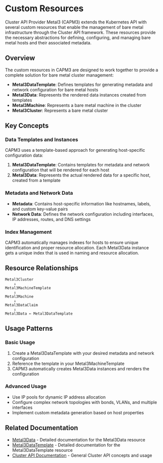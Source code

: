 # Custom Resources

Cluster API Provider Metal3 (CAPM3) extends the Kubernetes API with several custom
resources that enable the management of bare metal infrastructure through the
Cluster API framework. These resources provide the necessary abstractions for
defining, configuring, and managing bare metal hosts and their associated
metadata.

## Overview

The custom resources in CAPM3 are designed to work together to provide a complete
solution for bare metal cluster management:

- **Metal3DataTemplate**: Defines templates for generating metadata and network
  configuration for bare metal hosts
- **Metal3Data**: Represents the rendered data instances created from templates
- **Metal3Machine**: Represents a bare metal machine in the cluster
- **Metal3Cluster**: Represents a bare metal cluster

## Key Concepts

### Data Templates and Instances

CAPM3 uses a template-based approach for generating host-specific configuration
data:

1. **Metal3DataTemplate**: Contains templates for metadata and network
   configuration that will be rendered for each host
2. **Metal3Data**: Represents the actual rendered data for a specific host,
   created from a template

### Metadata and Network Data

- **Metadata**: Contains host-specific information like hostnames, labels, and
  custom key-value pairs
- **Network Data**: Defines the network configuration including interfaces, IP
  addresses, routes, and DNS settings

### Index Management

CAPM3 automatically manages indexes for hosts to ensure unique identification and
proper resource allocation. Each Metal3Data instance gets a unique index that is
used in naming and resource allocation.

## Resource Relationships

```mermaid
Metal3Cluster
    ↓
Metal3MachineTemplate
    ↓
Metal3Machine
    ↓
Metal3DataClaim
    ↓
Metal3Data ← Metal3DataTemplate
```

## Usage Patterns

### Basic Usage

1. Create a Metal3DataTemplate with your desired metadata and network
   configuration
2. Reference the template in your Metal3MachineTemplate
3. CAPM3 automatically creates Metal3Data instances and renders the
   configuration

### Advanced Usage

- Use IP pools for dynamic IP address allocation
- Configure complex network topologies with bonds, VLANs, and multiple
  interfaces
- Implement custom metadata generation based on host properties

## Related Documentation

- [Metal3Data](metal3data.md) - Detailed documentation for the Metal3Data
  resource
- [Metal3DataTemplate](metal3datatemplate.md) - Detailed documentation for the
  Metal3DataTemplate resource
- [Cluster API Documentation](https://cluster-api.sigs.k8s.io/) - General
  Cluster API concepts and usage
